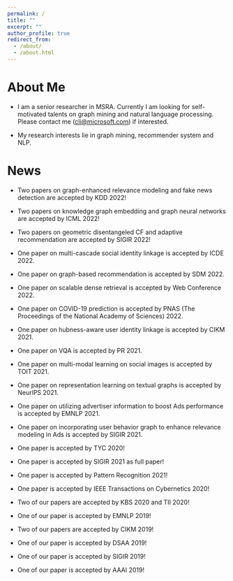 ```yaml
---
permalink: /
title: ""
excerpt: ""
author_profile: true
redirect_from: 
  - /about/
  - /about.html
---
```


# About Me
* I am a senior researcher in MSRA. Currently I am looking for self-motivated talents on graph mining and natural language processing. Please contact me (cli@microsoft.com) if interested. 

* My research interests lie in graph mining, recommender system and NLP. 

# News

* Two papers on graph-enhanced relevance modeling and fake news detection are accepted by KDD 2022!
* Two papers on knowledge graph embedding and graph neural networks are accepted by ICML 2022!
* Two papers on geometric disentangeled CF and adaptive recommendation are accepted by SIGIR 2022!
* One paper on multi-cascade social identity linkage is accepted by ICDE 2022. 
* One paper on graph-based recommendation is accepted by SDM 2022. 
* One paper on scalable dense retrieval is accepted by Web Conference 2022. 
* One paper on COVID-19 prediction is accepted by PNAS (The Proceedings of the National Academy of Sciences) 2022.   

* One paper on hubness-aware user identity linkage is accepted by CIKM 2021. 
* One paper on VQA is accepted by PR 2021. 
* One paper on multi-modal learning on social images is accepted by TOIT 2021. 
* One paper on representation learning on textual graphs is accepted by NeurlPS 2021. 
* One paper on utilizing advertiser information to boost Ads performance is accepted by EMNLP 2021. 
* One paper on incorporating user behavior graph to enhance relevance modeling in Ads is accepted by SIGIR 2021. 

* One paper is accepted by TYC 2020!
* One paper is accepted by SIGIR 2021 as full paper!
* One paper is accepted by Pattern Recognition 2021!
* One paper is accepted by IEEE Transactions on Cybernetics 2020!

* Two of our papers are accepted by KBS 2020 and TII 2020!
* One of our paper is accepted by EMNLP 2019!
* Two of our papers are accepted by CIKM 2019!
* One of our paper is accepted by DSAA 2019!
* One of our paper is accepted by SIGIR 2019!
* One of our paper is accepted by AAAI 2019!
